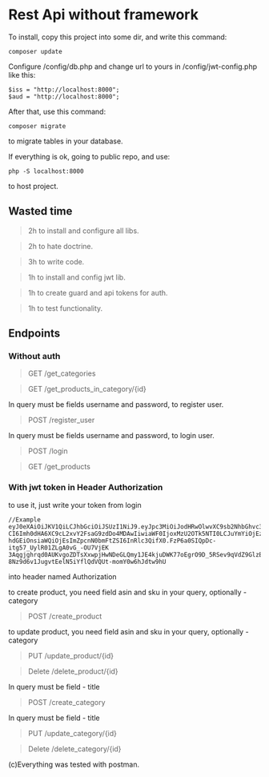 # Rest Api without framework
To install, copy this project into some dir, and write this
command:
```
composer update
```

Configure /config/db.php and change url to yours in
/config/jwt-config.php like this:

```
$iss = "http://localhost:8000";
$aud = "http://localhost:8000";
```

After that, use this command:

```
composer migrate
```

to migrate tables in your database.

If everything is ok, going to public repo, and use:

```
php -S localhost:8000
```

to host project.

## Wasted time 
>2h to install and configure all libs.

>2h to hate doctrine.

>3h to write code.

>1h to install and config jwt lib.

>1h to create guard and api tokens for auth.

>1h to test functionality.

## Endpoints

### Without auth

>GET /get_categories

>GET /get_products_in_category/{id}

In query must be fields username and password, to register user.
>POST /register_user

In query must be fields username and password, to login user.
>POST /login

>GET /get_products


### With jwt token in Header Authorization
to use it, just write your token from login
 
 ```
 //Example
 eyJ0eXAiOiJKV1QiLCJhbGciOiJSUzI1NiJ9.eyJpc3MiOiJodHRwOlwvXC9sb2NhbGhvc3Q6ODAwMCIsImF1Z
 CI6Imh0dHA6XC9cL2xvY2FsaG9zdDo4MDAwIiwiaWF0IjoxMzU2OTk5NTI0LCJuYmYiOjEzNTcwMDAwMDAsImR
 hdGEiOnsiaWQiOjEsImZpcnN0bmFtZSI6InRlc3QifX0.FzP6a0SIQpDc-itg57_UylR01ZLgA0vG_-OU7VjEK
 3Aqgjghrqd0AUKvgoZDTsXxwpjHwNDeGLQmy1JE4kjuDWK77oEgrO9D_5RSev9qVdZ9GlzB2M1q9g3oiFUrTGO
 8Nz9d6v1JugvtEelN5iYflQdVQUt-momY0w6hJdtw9hU
 ```

into header named Authorization

to create product, you need field asin and sku in your query, optionally - category
>POST /create_product

to update product, you need field asin and sku in your query, optionally - category
>PUT /update_product/{id}

>Delete /delete_product/{id}

In query must be field - title
>POST /create_category

In query must be field - title
>PUT /update_category/{id}

>Delete /delete_category/{id}

(c)Everything was tested with postman.
